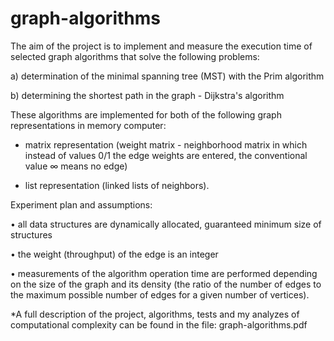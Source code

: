 # graph-algorithms
The aim of the project is to implement and measure the execution time of selected graph algorithms that solve the following problems:

a) determination of the minimal spanning tree (MST) with the Prim algorithm

b) determining the shortest path in the graph - Dijkstra's algorithm

These algorithms are implemented for both of the following graph representations in memory
computer:

- matrix representation (weight matrix - neighborhood matrix in which instead of values
0/1 the edge weights are entered, the conventional value ∞ means no edge)

- list representation (linked lists of neighbors).

Experiment plan and assumptions:

• all data structures are dynamically allocated, guaranteed minimum size of structures
 
• the weight (throughput) of the edge is an integer

• measurements of the algorithm operation time are performed depending on the size of the graph and its density (the ratio of the number of edges to the maximum possible number of edges for a given number of vertices).

*A full description of the project, algorithms, tests and my analyzes of computational complexity
can be found in the file: graph-algorithms.pdf
